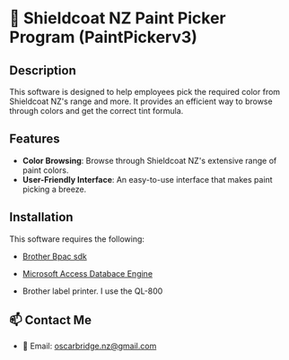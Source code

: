 
# 🎨 Shieldcoat NZ Paint Picker Program (PaintPickerv3)

## Description

This software is designed to help employees pick the required color from Shieldcoat NZ's range and more. It provides an efficient way to browse through colors and get the correct tint formula.

## Features

- **Color Browsing**: Browse through Shieldcoat NZ's extensive range of paint colors.
- **User-Friendly Interface**: An easy-to-use interface that makes paint picking a breeze.

## Installation

This software requires the following:

- [Brother Bpac sdk](https://support.brother.com/g/s/es/dev/en/bpac/download/index.html?c=eu_ot&lang=en&navi=offall&comple=on&redirect=on)
- [Microsoft Access Databace Engine](https://www.microsoft.com/en-us/download/details.aspx?id=13255)

- Brother label printer. I use the QL-800

## 📫 Contact Me

- 📧 Email: oscarbridge.nz@gmail.com

